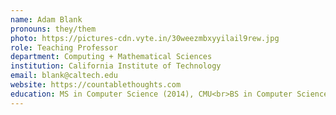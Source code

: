 ```yaml
---
name: Adam Blank
pronouns: they/them
photo: https://pictures-cdn.vyte.in/30weezmbxyyilail9rew.jpg
role: Teaching Professor
department: Computing + Mathematical Sciences
institution: California Institute of Technology
email: blank@caltech.edu
website: https://countablethoughts.com
education: MS in Computer Science (2014), CMU<br>BS in Computer Science (2012), CMU
---
```

